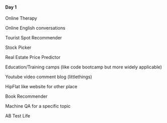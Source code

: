#### Day 1
Online Therapy

Online English conversations

Tourist Spot Recommender

Stock Picker

Real Estate Price Predictor

Education/Training camps (like code bootcamp but more widely applicable)

Youtube video comment blog (littlethings)

HipFlat like website for other place

Book Recommender

Machine QA for a specific topic

AB Test Life
